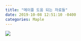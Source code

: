 ```yaml
---
title: "메이플 도움 되는 자료들"
date: 2019-10-08 12:51:10 -0400
categories: Maple
---
```


<img src="1.jpg"></img>
